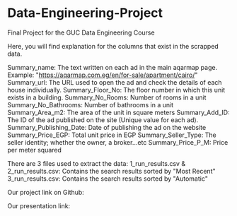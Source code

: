 # Data-Engineering-Project
Final Project for the GUC Data Engineering Course

Here, you will find explanation for the columns that exist in the scrapped data.

Summary_name: The text written on each ad in the main aqarmap page. Example: "https://aqarmap.com.eg/en/for-sale/apartment/cairo/"
Summary_url: The URL used to open the ad and check the details of each house individually.
Summary_Floor_No: The floor number in which this unit exists in a building.
Summary_No_Rooms: Number of rooms in a unit
Summary_No_Bathrooms: Number of bathrooms in a unit
Summary_Area_m2: The area of the unit in square meters
Summary_Add_ID: The ID of the ad published on the site (Unique value for each ad).
Summary_Publishing_Date: Date of publishing the ad on the website
Summary_Price_EGP: Total unit price in EGP
Summary_Seller_Type: The seller identity; whether the owner, a broker...etc
Summary_Price_P_M: Price per meter squared

There are 3 files used to extract the data:
1_run_results.csv & 2_run_results.csv: Contains the search results sorted by "Most Recent"
3_run_results.csv: Contains the search results sorted by "Automatic"

Our project link on Github:

Our presentation link:
